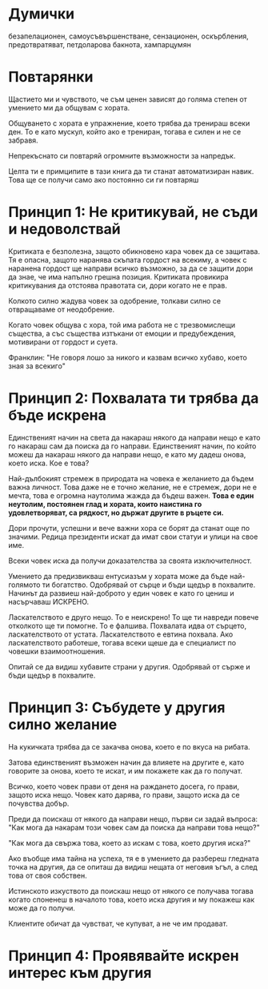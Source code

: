 # Думички
безапелационен, самоусъвършенстване, сензационен, оскърбления, предотвратяват, петдоларова бакнота, хампарцумян

# Повтарянки

Щастието ми и чувството, че съм ценен зависят до голяма степен от умението ми да общувам с хората.

Общуването с хората е упражнение, което трябва да тренираш всеки ден. То е като мускул, който ако е трениран, тогава е силен и не се забравя.

Непрекъснато си повтаряй огромните възможности за напредък.

Целта ти е примципите в тази книга да ти станат автоматизиран навик. Това ще се получи само ако постоянно си ги повтаряш



# Принцип 1: Не критикувай, не съди и недоволствай

Критиката е безполезна, защото обикновено кара човек да се защитава. Тя е опасна, защото наранява скъпата гордост на всекиму, а човек с наранена гордост ще направи всичко възможно, за да се защити дори да знае, че има напълно грешна позиция. Критиката провикира критикувания да отстоява правотата си, дори когато не е прав.

Колкото силно жадува човек за одобрение, толкави силно се отвращаваме от неодобрение.

Когато човек общува с хора, той има работа не с трезвомислещи същества, а със същества изтъкани от емоции и предубеждения, мотивирани от гордост и суета.

Франклин: "Не говоря лошо за никого и казвам всичко хубаво, което зная за всекиго"


# Принцип 2: Похвалата ти трябва да бъде искрена

Единственият начин на света да накараш някого да направи нещо е като го накараш сам да поиска да го направи. Единственият начин, по който можеш да накараш някого да направи нещо, е като му дадеш онова, което иска. Кое е това?

Най-дълбокият стремеж в природата на човека е желанието да бъдем важна личност. Това даже не е точно желание, не е стремеж, дори не е мечта, това е огромна наутолима жажда да бъдеш важен. **Това е един неутолим, постоянен глад и хората, които наистина го удовлетворяват, са рядкост, но държат другите в ръцете си.**


Дори прочути, успешни и вече важни хора се борят да станат още по значими. Редица президенти искат да имат свои статуи и улици на свое име.

Всеки човек иска да получи доказателства за своята изключителност.

Умението да предизвикваш ентусиазъм у хората може да бъде най-голямото ти богатство. Одобрявай от сърце и бъди щедър в похвалите. Начинът да развиеш най-доброто у един човек е като го цениш и насърчаваш ИСКРЕНО.

Ласкателството е друго нещо. То е неискрено! То ще ти навреди повече отколкото ще ти помогне. То е фалшива. Похвалата идва от сърцето, ласкателството от устата. Ласкателството е евтина похвала. Ако ласкателството работеше, тогава всеки щеше да е специалист по човешки взаимоотношения.

Опитай се да видиш хубавите страни у другия. Одобрявай от сърже и бъди щедър в похвалите.


# Принцип 3: Събудете у другия силно желание


На кукичката трябва да се закачва онова, което е по вкуса на рибата.

Затова единственият възможен начин да влияете на другите е, като говорите за онова, което те искат, и им покажете как да го получат.

Всичко, което човек прави от деня на раждането досега, го прави, защото иска нещо. Човек като дарява, го прави, защото иска да се почувства добър.

Преди да поискаш от някого да направи нещо, първи си задай въпроса: "Как мога да накарам този човек сам да поиска да направи това нещо?"

"Как мога да свържа това, което аз искам с това, което другия иска?"

Ако въобще има тайна на успеха, тя е в умението да разбереш гледната точка на другия, да се опиташ да видиш нещата от неговия ъгъл, а след това от своя собствен.

Истинското изкуството да поискаш нещо от някого се получава тогава когато споненеш в началото това, което иска другия и му покажеш как може да го получи.

Клиентите обичат да чувстват, че купуват, а не че им продават.


# Принцип 4: Проявявайте искрен интерес към другия